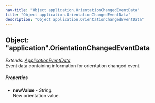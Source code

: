 ```yaml
---
nav-title: "Object application.OrientationChangedEventData"
title: "Object application.OrientationChangedEventData"
description: "Object application.OrientationChangedEventData"
---
```

## Object: "application".OrientationChangedEventData  
_Extends:_ [_ApplicationEventData_](../application/ApplicationEventData.md)  
Event data containing information for orientation changed event.

##### Properties
 - **newValue** - _String_.    
  New orientation value.
